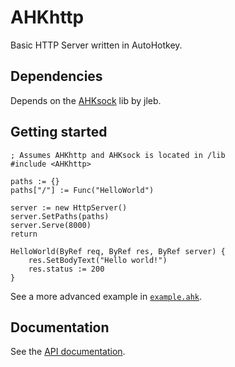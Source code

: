 AHKhttp
===

Basic HTTP Server written in AutoHotkey.

Dependencies
---

Depends on the [AHKsock](https://github.com/jleb/AHKsock) lib by jleb.

Getting started
---

```autohotkey
; Assumes AHKhttp and AHKsock is located in /lib
#include <AHKhttp>

paths := {}
paths["/"] := Func("HelloWorld")

server := new HttpServer()
server.SetPaths(paths)
server.Serve(8000)
return

HelloWorld(ByRef req, ByRef res, ByRef server) {
    res.SetBodyText("Hello world!")
    res.status := 200
}
```

See a more advanced example in [`example.ahk`](example.ahk).

Documentation
---

See the [API documentation](documentation.md).